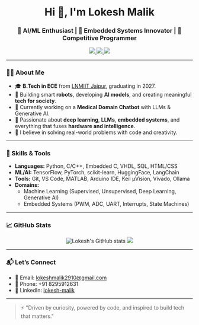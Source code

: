 <h1 align="center">Hi 👋, I'm Lokesh Malik</h1>
<h3 align="center">🚀 AI/ML Enthusiast | 🤖 Embedded Systems Innovator | 🎯 Competitive Programmer</h3>

<p align="center">
  <a href="https://www.linkedin.com/in/lokesh-malik-a89689280/" target="_blank">
    <img src="https://img.shields.io/badge/LinkedIn-blue?style=flat&logo=linkedin" />
  </a>
  <a href="https://codeforces.com/profile/_skadooshh_" target="_blank">
    <img src="https://img.shields.io/badge/Codeforces-orange?style=flat&logo=codeforces" />
  </a>
  <a href="mailto:lokeshmalik2910@gmail.com" target="_blank">
    <img src="https://img.shields.io/badge/Email-d14836?style=flat&logo=gmail&logoColor=white" />
  </a>
</p>

---

### 👨‍💻 About Me

- 🎓 **B.Tech in ECE** from [LNMIIT Jaipur](https://www.lnmiit.ac.in/), graduating in 2027.
- 🤖 Building smart **robots**, developing **AI models**, and creating meaningful **tech for society**.
- 🔭 Currently working on a **Medical Domain Chatbot** with LLMs & Generative AI.
- 🧠 Passionate about **deep learning**, **LLMs**, **embedded systems**, and everything that fuses **hardware and intelligence**.
- 🧩 I believe in solving real-world problems with code and creativity.

---

### 🧠 Skills & Tools

- **Languages:** Python, C/C++, Embedded C, VHDL, SQL, HTML/CSS  
- **ML/AI:** TensorFlow, PyTorch, scikit-learn, HuggingFace, LangChain  
- **Tools:** Git, VS Code, MATLAB, Arduino IDE, Keil µVision, Vivado, Ollama  
- **Domains:**  
  - Machine Learning (Supervised, Unsupervised, Deep Learning, Generative AI)  
  - Embedded Systems (PWM, ADC, UART, Interrupts, State Machines)

---

### 📈 GitHub Stats

<p align="center">
  <img src="https://github-readme-stats.vercel.app/api?username=Lucky-Malik&show_icons=true&theme=radical" alt="Lokesh's GitHub stats" />
  <img src="https://github-readme-stats.vercel.app/api/top-langs/?username=Lucky-Malik&layout=compact&theme=radical" />
</p>

---

### 📬 Let’s Connect

- 📧 Email: [lokeshmalik2910@gmail.com](mailto:lokeshmalik2910@gmail.com)  
- 📱 Phone: +91 8295912631  
- 💼 LinkedIn: [lokesh-malik](https://www.linkedin.com/in/lokesh-malik-a89689280/)  
---

> ⚡ "Driven by curiosity, powered by code, and inspired to build tech that matters."  
